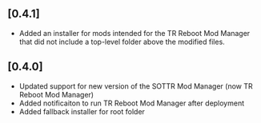 ## [0.4.1]
- Added an installer for mods intended for the TR Reboot Mod Manager that did not include a top-level folder above the modified files.

## [0.4.0]
- Updated support for new version of the SOTTR Mod Manager (now TR Reboot Mod Manager)
- Added notificaiton to run TR Reboot Mod Manager after deployment
- Added fallback installer for root folder